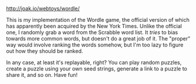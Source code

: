 http://joak.io/webtoys/wordle/

This is my implementation of the Wordle game, the official version of which has apparently been acquired by the New York Times. Unlike the official one, I randomly grab a word from the Scrabble word list. It *tries* to bias towards more common words, but doesn't do a great job of it. The "proper" way would involve ranking the words somehow, but I'm too lazy to figure out how they should be ranked.

In any case, at least it's replayable, right? You can play random puzzles, create a puzzle using your own seed strings, generate a link to a puzzle to share it, and so on. Have fun!
